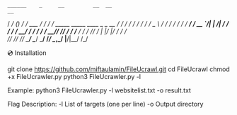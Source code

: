     ______    _     __         __  __                                     __
   / ____/   (_)   / /  ___   / / / /  _____   _____  ____ _ _      __   / /
  / /_      / /   / /  / _ \ / / / /  / ___/  / ___/ / __ `/| | /| / /  / / 
 / __/     / /   / /  /  __// /_/ /  / /__   / /    / /_/ / | |/ |/ /  / /  
/_/       /_/   /_/   \___/ \____/   \___/  /_/     \__,_/  |__/|__/  /_/   
                                                                            



💿 Installation

git clone https://github.com/miftaulamin/FileUcrawl.git
cd FileUcrawl
chmod +x FileUcrawler.py
python3 FileUcrawler.py -l <website list>

Example:  python3 FileUcrawler.py -l websitelist.txt -o result.txt

Flag	Description:
-l   List of targets (one per line)
-o   Output directory
